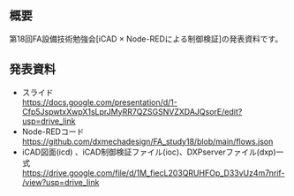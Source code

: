 ## 概要  
第18回FA設備技術勉強会[iCAD × Node-REDによる制御検証]の発表資料です。
## 発表資料
* スライド  
https://docs.google.com/presentation/d/1-Cfp5JspwtxXwpX1sLprJMyRR7QZSGSNVZXDAJQsorE/edit?usp=drive_link
* Node-REDコード  
https://github.com/dxmechadesign/FA_study18/blob/main/flows.json
* iCAD図面(icd) 、iCAD制御検証ファイル(ioc)、DXPserverファイル(dxp)一式  
 https://drive.google.com/file/d/1M_fiecL203QRUHFOp_D33vUz4m7nrif-/view?usp=drive_link
